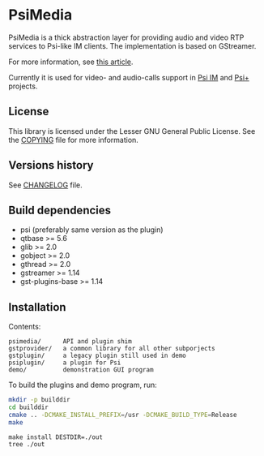 # PsiMedia

PsiMedia is a thick abstraction layer for providing audio and video RTP services to Psi-like IM clients. The implementation is based on GStreamer.

For more information, see [this article](http://jblog.andbit.net/2008/07/03/introducing-psimedia/).

Currently it is used for video- and audio-calls support in [Psi IM](https://psi-im.org/) and [Psi+](https://psi-plus.com/) projects.

## License

This library is licensed under the Lesser GNU General Public License. See the [COPYING](https://github.com/psi-im/psimedia/blob/master/COPYING) file for more information.

## Versions history

See [CHANGELOG](https://github.com/psi-im/psimedia/blob/master/CHANGELOG) file.

## Build dependencies

* psi (preferably same version as the plugin)
* qtbase >= 5.6
* glib >= 2.0
* gobject >= 2.0
* gthread >= 2.0
* gstreamer >= 1.14
* gst-plugins-base >= 1.14

## Installation

Contents:

```
psimedia/      API and plugin shim
gstprovider/   a common library for all other subporjects
gstplugin/     a legacy plugin still used in demo
psiplugin/     a plugin for Psi
demo/          demonstration GUI program
```

To build the plugins and demo program, run:

```sh
mkdir -p builddir
cd builddir
cmake .. -DCMAKE_INSTALL_PREFIX=/usr -DCMAKE_BUILD_TYPE=Release
make
```

```
make install DESTDIR=./out
tree ./out
```

